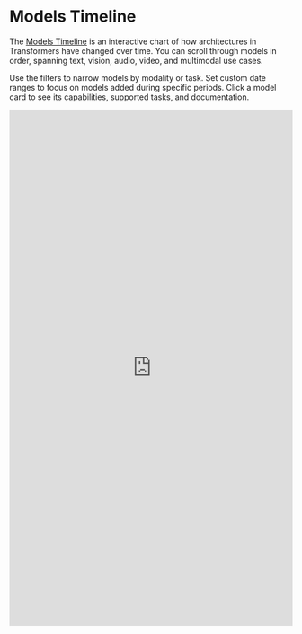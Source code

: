 <!--Copyright 2025 The HuggingFace Team. All rights reserved.

Licensed under the Apache License, Version 2.0 (the "License"); you may not use this file except in compliance with
the License. You may obtain a copy of the License at

http://www.apache.org/licenses/LICENSE-2.0

Unless required by applicable law or agreed to in writing, software distributed under the License is distributed on
an "AS IS" BASIS, WITHOUT WARRANTIES OR CONDITIONS OF ANY KIND, either express or implied. See the License for the
specific language governing permissions and limitations under the License.

⚠️ Note that this file is in Markdown but contain specific syntax for our doc-builder (similar to MDX) that may not be
rendered properly in your Markdown viewer.
-->

# Models Timeline

The [Models Timeline](https://huggingface.co/spaces/yonigozlan/Transformers-Timeline) is an interactive chart of how architectures in Transformers have changed over time. You can scroll through models in order, spanning text, vision, audio, video, and multimodal use cases.

Use the filters to narrow models by modality or task. Set custom date ranges to focus on models added during specific periods. Click a model card to see its capabilities, supported tasks, and documentation.

<iframe
	src="https://yonigozlan-transformers-timeline.hf.space"
	frameborder="0"
	width="125%"
	height="1150"
	style="transform: scale(0.8); transform-origin: top left; max-width: calc(100%/0.8); height: 1150px; margin-bottom: calc(-0.2*1150px);"
></iframe>
